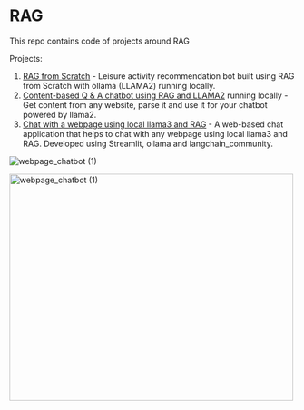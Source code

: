 # RAG

This repo contains code of projects around RAG 

Projects:

1. [RAG from Scratch](RAG_From_scratch.ipynb) - Leisure activity recommendation bot built using RAG from Scratch with ollama (LLAMA2) running locally.
2. [Content-based Q & A chatbot using RAG and LLAMA2](https://github.com/AashiDutt/RAG/blob/main/Content%20based%20Q%20%26%20A%20chatbot%20using%20RAG%20%26LLAMA2.ipynb) running locally - Get content from any website, parse it and use it for your chatbot powered by llama2.
3. [Chat with a webpage using local llama3 and RAG](https://github.com/AashiDutt/RAG/blob/main/%5BPROJECT%5DRAG_with_llama3_webpage_chatbot.py) - A web-based chat application that helps to chat with any webpage using local llama3 and RAG. Developed using Streamlit, ollama and langchain_community.


![webpage_chatbot (1)](https://github.com/AashiDutt/RAG/assets/25379502/81aa0401-93ae-4664-8535-70950408adce)

<img src="https://github.com/AashiDutt/RAG/assets/25379502/81aa0401-93ae-4664-8535-70950408adce" alt="webpage_chatbot (1)" width="500" height="400">


